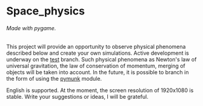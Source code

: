 # Space_physics
###### Made with pygame. 
This project will provide an opportunity to observe physical phenomena described below and create your own simulations. 
Active development is underway on the [test](https://github.com/bogtogus/Space_physics/tree/test) branch.
Such physical phenomena as Newton's law of universal gravitation, the law of conservation of momentum, merging of objects will be taken into account. 
In the future, it is possible to branch in the form of using the [pymunk](http://www.pymunk.org/en/latest/) module.

English is supported. At the moment, the screen resolution of 1920x1080 is stable.
Write your suggestions or ideas, I will be grateful.

